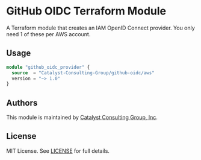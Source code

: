 # GitHub OIDC Terraform Module

A Terraform module that creates an IAM OpenID Connect provider. You only need 1 of these per AWS account.

## Usage

```terraform
module "github_oidc_provider" {
  source  = "Catalyst-Consulting-Group/github-oidc/aws"
  version = "~> 1.0"
}
```

## Authors

This module is maintained by [Catalyst Consulting Group, Inc](https://github.com/Catalyst-Consulting-Group).

## License

MIT License. See [LICENSE](./LICENSE) for full details.

